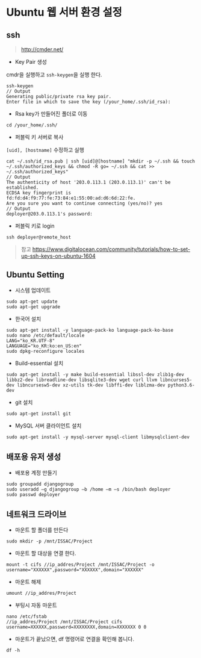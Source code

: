 # Ubuntu 웹 서버 환경 설정

## ssh 

> <http://cmder.net/>

- Key Pair 생성

cmdr을 실행하고 `ssh-keygen`을 실행 한다.

```commandline
ssh-keygen
// Output
Generating public/private rsa key pair.
Enter file in which to save the key (/your_home/.ssh/id_rsa):
```

- Rsa key가 만들어진 폴더로 이동

```commandline
cd /your_home/.ssh/
```

- 퍼블릭 키 서버로 복사

`[uid], [hostname]` 수정하고 실행

```commandline
cat ~/.ssh/id_rsa.pub | ssh [uid]@[hostname] "mkdir -p ~/.ssh && touch ~/.ssh/authorized_keys && chmod -R go= ~/.ssh && cat >> ~/.ssh/authorized_keys"
// Output
The authenticity of host '203.0.113.1 (203.0.113.1)' can't be established.
ECDSA key fingerprint is fd:fd:d4:f9:77:fe:73:84:e1:55:00:ad:d6:6d:22:fe.
Are you sure you want to continue connecting (yes/no)? yes
// Output
deployer@203.0.113.1's password:
```

- 퍼블릭 키로 login

```commandline
ssh deployer@remote_host
```

> 참고 <https://www.digitalocean.com/community/tutorials/how-to-set-up-ssh-keys-on-ubuntu-1604>

## Ubuntu Setting

- 시스템 업데이트

```commandline
sudo apt-get update
sudo apt-get upgrade
```

- 한국어 설치

```commandline
sudo apt-get install -y language-pack-ko language-pack-ko-base
sudo nano /etc/default/locale
LANG="ko_KR.UTF-8"
LANGUAGE="ko_KR:ko:en_US:en"
sudo dpkg-reconfigure locales
```

- Build-essential 설치

```commandline
sudo apt-get install -y make build-essential libssl-dev zlib1g-dev libbz2-dev libreadline-dev libsqlite3-dev wget curl llvm libncurses5-dev libncursesw5-dev xz-utils tk-dev libffi-dev liblzma-dev python3.6-dev
```

- git 설치

```commandline
sudo apt-get install git
```

- MySQL 서버 클라이언트 설치

```commandline
sudo apt-get install -y mysql-server mysql-client libmysqlclient-dev
```

## 배포용 유저 생성

- 배포용 계정 만들기

```commandline
sudo groupadd djangogroup
sudo useradd –g djangogroup –b /home –m –s /bin/bash deployer
sudo passwd deployer
```

## 네트워크 드라이브

- 마운트 할 폴더를 만든다

```commandline
sudo mkdir -p /mnt/ISSAC/Project
```

- 마운트 할 대상을 연결 한다.

```commandline
mount -t cifs //ip_addres/Project /mnt/ISSAC/Project -o username="XXXXXX",password="XXXXXX",domain="XXXXXX"
```

- 마운트 해제

```commandline
umount //ip_addres/Project
```

- 부팅시 자동 마운트

```commandline
nano /etc/fstab
//ip_addres/Project /mnt/ISSAC/Project cifs username=XXXXXX,password=XXXXXXXX,domain=XXXXXXX 0 0
```

- 마운트가 끝났으면, df 명령어로 연결을 확인해 봅니다.

```commandline
df -h
```